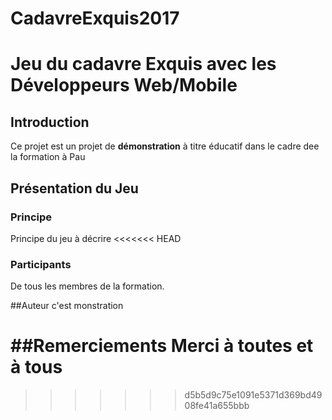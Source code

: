 # CadavreExquis2017
# Jeu du cadavre Exquis avec les Développeurs Web/Mobile
## Introduction
Ce projet est un projet de **démonstration** à titre éducatif dans le cadre dee la formation à Pau

## Présentation du Jeu
### Principe
Principe du jeu à décrire
<<<<<<< HEAD

### Participants
De tous les membres de la formation.

##Auteur
c'est monstration

##Remerciements
Merci à toutes et à tous
=======
>>>>>>> d5b5d9c75e1091e5371d369bd4908fe41a655bbb
